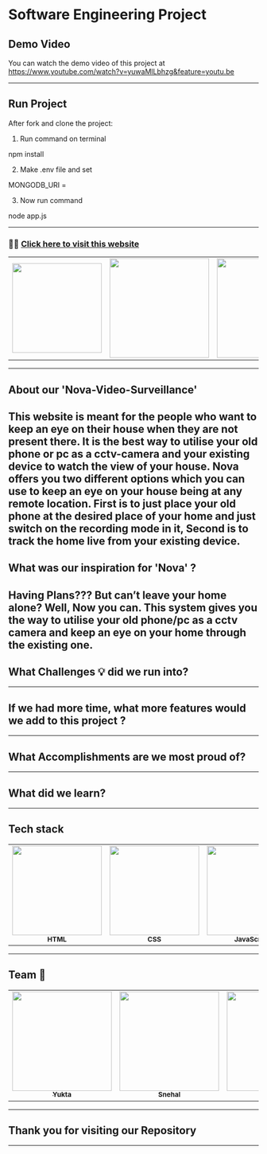 # Software Engineering Project

## Demo Video 
You can watch the demo video of this project at https://www.youtube.com/watch?v=yuwaMlLbhzg&feature=youtu.be

---------------------------------------------------------------------------------------------------------------------------------------------------

## Run Project

After fork and clone the project:

1. Run command on terminal

npm install

2. Make .env file and set

MONGODB_URI = <yours mongodb url>

3. Now run command

node app.js

----------------------------------------------------------------------------------------------------------------------------------------------------

### :rocket::rocket: [Click here to visit this website](https://video-surveillace.herokuapp.com/)


<table>
  <tr>
    <td align="center"><img src="https://fleenorsecurity.com/wp-content/uploads/2018/06/home-video-surveillance.jpeg" width="180px;" alt=""/></td>
     <td align="center"><img src="https://lh3.googleusercontent.com/proxy/UnWKLRmAZWdcu6aCH2lfG2ti_FkDidoWqgUyHNq4pToCA_2MCOUC0SJjngoqH7CA5PgTs-3xDTlMm2oNyLlC4Jx9Tm9Px0RB6t4kjScLd8n6pofO1Yo3kdw6ZawpbXm_9LYuulq9FGHp1o8qLO5hiuY9ybdptt5VaLmhxFQm13WhEiKwMBiTpWSpJgPKnyiedH449egWW-U_" width="200px;" alt=""/></td>
       <td align="center"><img src="https://encrypted-tbn0.gstatic.com/images?q=tbn:ANd9GcTNwW8P-B_3tL2IWM3S8Ac9RYBfqNcJRfyNrLrJS2QETgA0x3HGK9IfXcMmJQMfPm65hSA&usqp=CAU" width="200px;" alt=""/></td>
 </tr>
</table>

---------------------------------------------------------------------------------------------------------------------------------------------------
## About our 'Nova-Video-Surveillance'   
This website is meant for the people who want to keep an eye on their house when they are not present there. It is the best way to utilise your old phone or pc as a cctv-camera and your existing device to watch the view of your house. Nova offers you two different options which you can use to keep an eye on your house being at any remote location. First is to just place your old phone at the desired place of your home and just switch on the recording mode in it, Second is to track the home live from your existing device.
----------------------------------------------------------------------------------------------------------------------------------------------------
## What was our inspiration for 'Nova' ?
Having Plans??? 
But can’t leave your home alone?
Well, Now you can. This system gives you the way to utilise your old phone/pc as a cctv camera and keep an eye on your home through the existing one.
----------------------------------------------------------------------------------------------------------------------------------------------------
## What Challenges :bulb: did we run into?


----------------------------------------------------------------------------------------------------------------------------------------------------
## If we had more time, what more features would we add to this project ?

----------------------------------------------------------------------------------------------------------------------------------------------------
## What Accomplishments are we most proud of?

----------------------------------------------------------------------------------------------------------------------------------------------------
## What did we learn?

----------------------------------------------------------------------------------------------------------------------------------------------------
## Tech stack

<table>
  <tr>
     <td align="center"><img src="https://media0.giphy.com/media/l3vRfNA1p0rvhMSvS/giphy.gif" width="180px;" alt=""/><br /><sub><b>HTML</b></sub></a><br /></td>
     <td align="center"><img src="https://media4.giphy.com/media/fsEaZldNC8A1PJ3mwp/source.gif" width="180px;" alt=""/><br /><sub><b>CSS</b></sub></a><br /></td>
     <td align="center"><img src="https://media2.giphy.com/media/ln7z2eWriiQAllfVcn/source.gif" width="180px;" alt=""/><br /><sub><b>JavaScript</b></sub></a><br /></td>
     <td align="center"><img src="https://raw.githubusercontent.com/yoavain/create-windowless-app/master/resources/docs/logo.gif" width="180px;" alt=""/><br /><sub><b>NodeJS</b></sub></a><br /></td>
     <td align="center"><img src="https://cdn.dribbble.com/users/776867/screenshots/6179644/mongogooo.gif" width="180px;" alt=""/><br /><sub><b>MongoDB</b></sub></a><br /></td>
 </tr>
</table>

----------------------------------------------------------------------------------------------------------------------------------------------------

## Team :confetti_ball:

<table>
  <tr>
     <td align="center"><a href="https://github.com/yuktagopalani"><img src="https://avatars.githubusercontent.com/u/59793009?v=4" width="200px;" alt=""/><br /><sub><b>Yukta</b></sub></a><br /></td>
    <td align="center"><a href="https://github.com/snehal2841"><img src="https://avatars.githubusercontent.com/u/58397197?s=400&u=2235e19fae70bb10e7fff4dbbb7d2ee63f73cdd9&v=4" width="200px;" alt=""/><br /><sub><b>Snehal</b></sub></a><br /></td>
     <td align="center"><a href="https://github.com/Taniya0501"><img src="https://avatars.githubusercontent.com/u/61988647?v=4" width="200px;" alt=""/><br /><sub><b>Alka</b></sub></a><br /></td>
 
 </tr>
</table>

---------------------------------------------------------------------------------------------------------------------------------------------------
## Thank you for visiting our Repository
---------------------------------------------------------------------------------------------------------------------------------------------------
